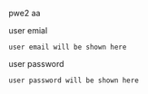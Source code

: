 pwe2
aa

user emial
```
user email will be shown here
```

user password
```
user password will be shown here
```
<inject key="subscriptionid"/>